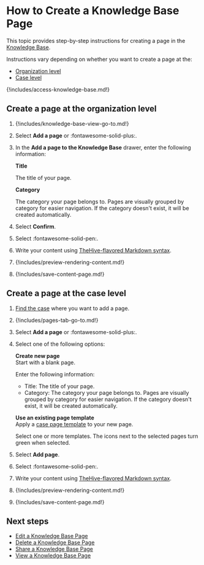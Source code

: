 # How to Create a Knowledge Base Page

This topic provides step-by-step instructions for creating a page in the [Knowledge Base](about-knowledge-base.md).

Instructions vary depending on whether you want to create a page at the:
* [Organization level](#create-a-page-at-the-organization-level)
* [Case level](#create-a-page-at-the-case-level)

{!includes/access-knowledge-base.md!}

## Create a page at the organization level

1. {!includes/knowledge-base-view-go-to.md!}

2. Select **Add a page** or :fontawesome-solid-plus:.

3. In the **Add a page to the Knowledge Base** drawer, enter the following information:

    **Title**

    The title of your page.

    **Category**

    The category your page belongs to. Pages are visually grouped by category for easier navigation. If the category doesn't exist, it will be created automatically.

4. Select **Confirm**.

5. Select :fontawesome-solid-pen:.

6. Write your content using [TheHive-flavored Markdown syntax](../thehive-flavored-markdown.md).

7. {!includes/preview-rendering-content.md!}

8. {!includes/save-content-page.md!}

## Create a page at the case level

1. [Find the case](../analyst-corner/cases/search-for-cases/find-a-case.md) where you want to add a page.

2. {!includes/pages-tab-go-to.md!}

3. Select **Add a page** or :fontawesome-solid-plus:.

4. Select one of the following options:

    **Create new page**  
    Start with a blank page.

    Enter the following information:

    * Title: The title of your page.
    * Category: The category your page belongs to. Pages are visually grouped by category for easier navigation. If the category doesn't exist, it will be created automatically.
    
    **Use an existing page template**  
    Apply a [case page template](../organization/configure-organization/manage-templates/case-page-templates/about-case-page-templates.md) to your new page.

    Select one or more templates. The icons next to the selected pages turn green when selected.

5. Select **Add page**.

6. Select :fontawesome-solid-pen:.

7. Write your content using [TheHive-flavored Markdown syntax](../thehive-flavored-markdown.md).

8. {!includes/preview-rendering-content.md!}

9. {!includes/save-content-page.md!}

## Next steps

* [Edit a Knowledge Base Page](edit-a-knowledge-base-page.md)
* [Delete a Knowledge Base Page](delete-a-knowledge-base-page.md)
* [Share a Knowledge Base Page](share-a-knowledge-base-page.md)
* [View a Knowledge Base Page](view-a-knowledge-base-page.md)